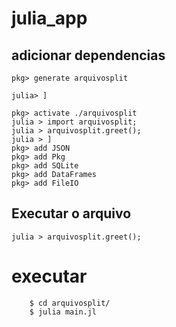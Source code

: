 # julia_app

## adicionar dependencias
```
pkg> generate arquivosplit

julia> ]

pkg> activate ./arquivosplit
julia > import arquivosplit;
julia > arquivosplit.greet();
julia > ]
pkg> add JSON
pkg> add Pkg
pkg> add SQLite
pkg> add DataFrames
pkg> add FileIO

```
## **Executar o arquivo**
```
julia > arquivosplit.greet();
```

# executar
```
	$ cd arquivosplit/
	$ julia main.jl
```
